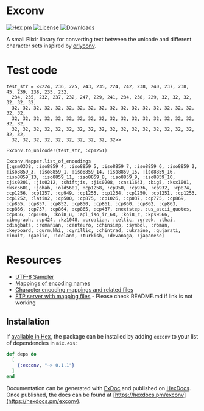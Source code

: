 # Exconv

[![Hex pm](https://img.shields.io/hexpm/v/exconv.svg?style=flat)](https://hex.pm/packages/exconv)
[![License](https://img.shields.io/badge/License-MIT-blue.svg)](https://opensource.org/licenses/MIT)
[![Downloads](https://img.shields.io/hexpm/dt/exconv)](https://hex.pm/packages/exconv)

A small Elixir library for converting text between the unicode and different character sets inspired by [erlyconv](https://github.com/eugenehr/erlyconv).

# Test code

```
test_str = <<224, 236, 225, 243, 235, 224, 242, 238, 240, 237, 238, 45, 239, 238, 235, 232,
  234, 235, 232, 237, 232, 247, 229, 241, 234, 238, 229, 32, 32, 32, 32, 32, 32,
  32, 32, 32, 32, 32, 32, 32, 32, 32, 32, 32, 32, 32, 32, 32, 32, 32, 32, 32,
  32, 32, 32, 32, 32, 32, 32, 32, 32, 32, 32, 32, 32, 32, 32, 32, 32, 32, 32,
  32, 32, 32, 32, 32, 32, 32, 32, 32, 32, 32, 32, 32, 32, 32, 32, 32, 32, 32,
  32, 32, 32, 32, 32, 32, 32, 32, 32, 32>>

Exconv.to_unicode!(test_str, :cp1251)

Exconv.Mapper.list_of_encodings
[:gsm0338, :iso8859_4, :iso8859_5, :iso8859_7, :iso8859_6, :iso8859_2, :iso8859_3, :iso8859_1, :iso8859_14, :iso8859_15, :iso8859_16, :iso8859_13, :iso8859_11, :iso8859_8, :iso8859_9, :iso8859_10, :jis0201, :jis0212, :shiftjis, :jis0208, :cns11643, :big5, :ksx1001, :ksc5601, :johab, :old5601, :cp1258, :cp950, :cp936, :cp932, :cp874, :cp1256, :cp1257, :cp949, :cp1255, :cp1254, :cp1250, :cp1251, :cp1253, :cp1252, :latin2, :cp500, :cp875, :cp1026, :cp037, :cp775, :cp869, :cp855, :cp857, :cp852, :cp850, :cp861, :cp860, :cp862, :cp863, :cp866, :cp737, :cp864, :cp865, :cp437, :nextstep, :us_ascii_quotes, :cp856, :cp1006, :koi8_u, :apl_iso_ir_68, :koi8_r, :kps9566, :ibmgraph, :cp424, :kz1048, :croatian, :celtic, :greek, :thai, :dingbats, :romanian, :centeuro, :chinsimp, :symbol, :roman, :keyboard, :gurmukhi, :cyrillic, :chintrad, :ukraine, :gujarati, :inuit, :gaelic, :iceland, :turkish, :devanaga, :japanese]
```

# Resources

- [UTF-8 Sampler](http://kermitproject.org/utf8.html)
- [Mappings of encoding names](https://www.ibm.com/support/knowledgecenter/en/SSEPGG_10.5.0/com.ibm.db2.luw.xml.doc/doc/r0022700.html)
- [Character encoding mappings and related files](http://www.unicode.org/L2/L1999/99325-E.htm)
- [FTP server with mapping files](ftp://ftp.unicode.org/Public/MAPPINGS/) - Please check README.md if link is not working

## Installation

If [available in Hex](https://hex.pm/docs/publish), the package can be installed
by adding `exconv` to your list of dependencies in `mix.exs`:

```elixir
def deps do
  [
    {:exconv, "~> 0.1.1"}
  ]
end
```

Documentation can be generated with [ExDoc](https://github.com/elixir-lang/ex_doc)
and published on [HexDocs](https://hexdocs.pm). Once published, the docs can
be found at [https://hexdocs.pm/exconv](https://hexdocs.pm/exconv).
